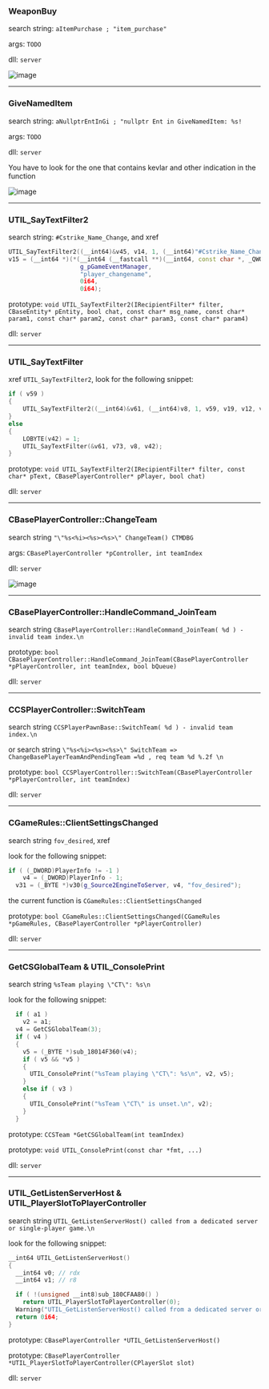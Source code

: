 ### WeaponBuy
search string: `aItemPurchase ; "item_purchase"`

args: `TODO`

dll: `server`

![image](https://github.com/Salvatore-Als/cs2-signature-list/assets/58212852/b12fea36-db7d-441b-9280-111aafac94c6)

---

### GiveNamedItem
search string: `aNullptrEntInGi ; "nullptr Ent in GiveNamedItem: %s!`

args: `TODO`

dll: `server`

You have to look for the one that contains kevlar and other indication in the function

![image](https://github.com/Salvatore-Als/cs2-signature-list/assets/58212852/926e26df-2156-4d1c-8b2d-640c20c41c91)

---

### UTIL_SayTextFilter2
search string: `#Cstrike_Name_Change`, and xref

```cpp
UTIL_SayTextFilter2((__int64)&v45, v14, 1, (__int64)"#Cstrike_Name_Change", v10, &v51, 0i64, 0i64);
v15 = (__int64 *)(*(__int64 (__fastcall **)(__int64, const char *, _QWORD, _QWORD))(*(_QWORD *)g_pGameEventManager + 48i64))(
                    g_pGameEventManager,
                    "player_changename",
                    0i64,
                    0i64);
```

prototype: `void UTIL_SayTextFilter2(IRecipientFilter* filter, CBaseEntity* pEntity, bool chat, const char* msg_name, const char* param1, const char* param2, const char* param3, const char* param4)`

dll: `server`

---

### UTIL_SayTextFilter
xref `UTIL_SayTextFilter2`, look for the following snippet:

```cpp
if ( v59 )
{
    UTIL_SayTextFilter2((__int64)&v61, (__int64)v8, 1, v59, v19, v12, v60, 0i64);
}
else
{
    LOBYTE(v42) = 1;
    UTIL_SayTextFilter(&v61, v73, v8, v42);
}
```

prototype: `void UTIL_SayTextFilter2(IRecipientFilter* filter, const char* pText, CBasePlayerController* pPlayer, bool chat)`

dll: `server`

---

### CBasePlayerController::ChangeTeam
search string `"\"%s<%i><%s><%s>\" ChangeTeam() CTMDBG`

args: `CBasePlayerController *pController, int teamIndex`

dll: `server`

![image](https://github.com/Salvatore-Als/cs2-signature-list/assets/58212852/164f1a0e-73b8-48a6-a05e-8ac91c15177d)

---

### CBasePlayerController::HandleCommand_JoinTeam
search string `CBasePlayerController::HandleCommand_JoinTeam( %d ) - invalid team index.\n`

prototype: `bool CBasePlayerController::HandleCommand_JoinTeam(CBasePlayerController *pPlayerController, int teamIndex, bool bQueue)`

dll: `server`

---

### CCSPlayerController::SwitchTeam
search string `CCSPlayerPawnBase::SwitchTeam( %d ) - invalid team index.\n`

or search string `\"%s<%i><%s><%s>\" SwitchTeam => ChangeBasePlayerTeamAndPendingTeam =%d , req team %d %.2f \n`

prototype: `bool CCSPlayerController::SwitchTeam(CBasePlayerController *pPlayerController, int teamIndex)`

dll: `server`

---

### CGameRules::ClientSettingsChanged
search string `fov_desired`, xref

look for the following snippet:
```cpp
if ( (_DWORD)PlayerInfo != -1 )
    v4 = (_DWORD)PlayerInfo - 1;
  v31 = (_BYTE *)v30(g_Source2EngineToServer, v4, "fov_desired");
```

the current function is `CGameRules::ClientSettingsChanged`

prototype: `bool CGameRules::ClientSettingsChanged(CGameRules *pGameRules, CBasePlayerController *pPlayerController)`

dll: `server`

---

### GetCSGlobalTeam & UTIL_ConsolePrint
search string `%sTeam playing \"CT\": %s\n`

look for the following snippet:
```cpp
  if ( a1 )
    v2 = a1;
  v4 = GetCSGlobalTeam(3);
  if ( v4 )
  {
    v5 = (_BYTE *)sub_18014F360(v4);
    if ( v5 && *v5 )
    {
      UTIL_ConsolePrint("%sTeam playing \"CT\": %s\n", v2, v5);
    }
    else if ( v3 )
    {
      UTIL_ConsolePrint("%sTeam \"CT\" is unset.\n", v2);
    }
  }
```

prototype: `CCSTeam *GetCSGlobalTeam(int teamIndex)`

prototype: `void UTIL_ConsolePrint(const char *fmt, ...)`

dll: `server`

---

### UTIL_GetListenServerHost & UTIL_PlayerSlotToPlayerController
search string `UTIL_GetListenServerHost() called from a dedicated server or single-player game.\n`

look for the following snippet:
```cpp
__int64 UTIL_GetListenServerHost()
{
  __int64 v0; // rdx
  __int64 v1; // r8

  if ( !(unsigned __int8)sub_180CFAA80() )
    return UTIL_PlayerSlotToPlayerController(0);
  Warning("UTIL_GetListenServerHost() called from a dedicated server or single-player game.\n", v0, v1);
  return 0i64;
}
```

prototype: `CBasePlayerController *UTIL_GetListenServerHost()`

prototype: `CBasePlayerController *UTIL_PlayerSlotToPlayerController(CPlayerSlot slot)`

dll: `server`
